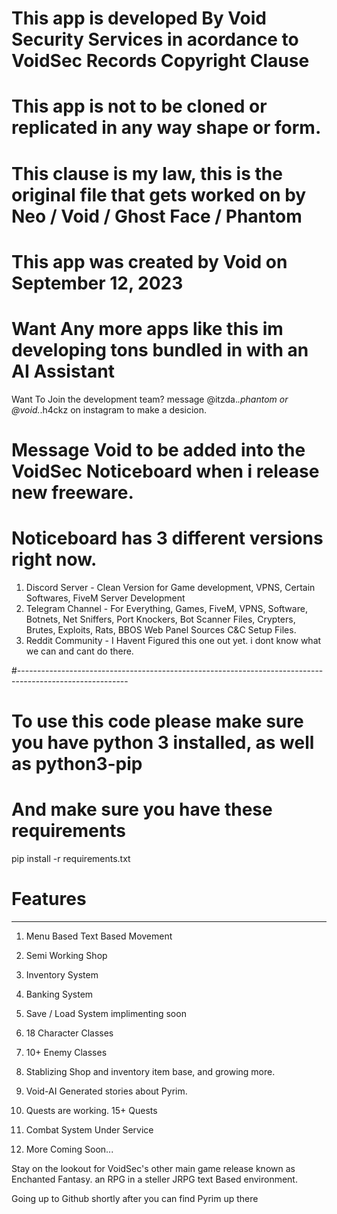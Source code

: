 # This app is developed By Void Security Services in acordance to VoidSec Records Copyright Clause
# This app is not to be cloned or replicated in any way shape or form.
# This clause is my law, this is the original file that gets worked on by Neo / Void / Ghost Face / Phantom
# This app was created by Void on September 12, 2023
# Want Any more apps like this im developing tons bundled in with an AI Assistant
 Want To Join the development team? message @itzda._.phantom or @void._.h4ckz on instagram to make a desicion. 
# Message Void to be added into the VoidSec Noticeboard when i release new freeware. 

# Noticeboard has 3 different versions right now.
1. Discord Server - Clean Version for Game development, VPNS, Certain Softwares, FiveM Server Development
2. Telegram Channel - For Everything, Games, FiveM, VPNS, Software, Botnets, Net Sniffers, Port Knockers, Bot Scanner Files, Crypters, Brutes, Exploits, Rats, BBOS Web Panel Sources C&C Setup Files.
3. Reddit Community - I Havent Figured this one out yet. i dont know what we can and cant do there. 

#---------------------------------------------------------------------------------------------------------
# To use this code please make sure you have python 3 installed, as well as python3-pip
# And make sure you have these requirements

pip install -r requirements.txt

# Features
_____________________________________________________________

1. Menu Based Text Based Movement
2. Semi Working Shop
3. Inventory System
4. Banking System
5. Save / Load System implimenting soon
6. 18 Character Classes
7. 10+ Enemy Classes
8. Stablizing Shop and inventory item base, and growing more.
9. Void-AI Generated stories about Pyrim.
10. Quests are working. 15+ Quests
11. Combat System Under Service

12. More Coming Soon...

Stay on the lookout for VoidSec's other main game release known as Enchanted Fantasy. an RPG in a steller JRPG text Based environment.

Going up to Github shortly after you can find Pyrim up there
